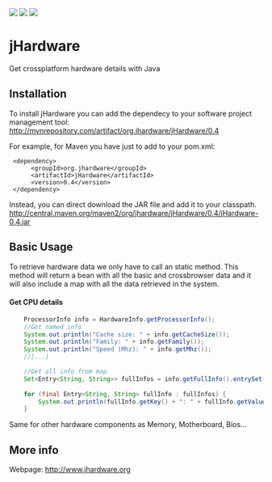 ![](https://img.shields.io/maven-central/v/org.jhardware/jHardware.svg)
![](https://img.shields.io/github/license/profesorfalken/jHardware.svg)
![](https://travis-ci.org/profesorfalken/jHardware.svg)

# jHardware
Get crossplatform hardware details with Java

## Installation ##

To install jHardware you can add the dependecy to your software project management tool: http://mvnrepository.com/artifact/org.jhardware/jHardware/0.4

For example, for Maven you have just to add to your pom.xml: 

     <dependency>
          <groupId>org.jhardware</groupId>
          <artifactId>jHardware</artifactId>
          <version>0.4</version>
     </dependency>


Instead, you can direct download the JAR file and add it to your classpath. 
http://central.maven.org/maven2/org/jhardware/jHardware/0.4/jHardware-0.4.jar

## Basic Usage ##

To retrieve hardware data we only have to call an static method. This method will return a bean with all the basic and crossbrowser data and it will also include a map with all the data retrieved in the system.

#### Get CPU details ####
```java
    ProcessorInfo info = HardwareInfo.getProcessorInfo();
    //Get named info
    System.out.println("Cache size: " + info.getCacheSize());        
    System.out.println("Family: " + info.getFamily());
    System.out.println("Speed (Mhz): " + info.getMhz());
    //[...]

    //Get all info from map
    Set<Entry<String, String>> fullInfos = info.getFullInfo().entrySet();
        
    for (final Entry<String, String> fullInfo : fullInfos) {
        System.out.println(fullInfo.getKey() + ": " + fullInfo.getValue());
    }
```

Same for other hardware components as Memory, Motherboard, Bios...
    
## More info ##

Webpage: http://www.jhardware.org
